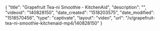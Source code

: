{
    "title": "Grapefruit Tea-ni Smoothie - KitchenAid",
    "description": "",
    "videoid": "140828150",
    "date_created": "1518203575",
    "date_modified": "1518570456",
    "type": "captivate",
    "layout": "video",
    "url": "\/v\/grapefruit-tea-ni-smoothie-kitchenaid-mp4\/140828150"
}